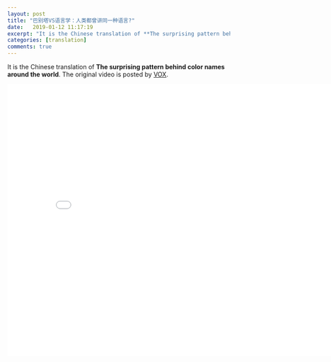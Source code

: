 ```yaml
---
layout: post
title: "巴别塔VS语言学：人类都曾讲同一种语言?"
date:   2019-01-12 11:17:19
excerpt: "It is the Chinese translation of **The surprising pattern behind color names around the world**"
categories: [translation]
comments: true
---
```

It is the Chinese translation of **The surprising pattern behind color names around the world**. The original video is posted by [VOX](https://www.youtube.com/watch?v=YS-QNKYYSTw&t=100s). 

<iframe width="820" height="615" src="//player.bilibili.com/player.html?aid=13727946&cid=22451821&page=1" frameborder="no" allowfullscreen="true"></iframe>


